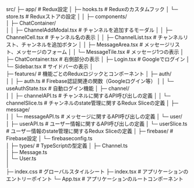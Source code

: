 

src/
├─ app/                        # Redux設定
│  ├─ hooks.ts                 # Reduxのカスタムフック
│  └─ store.ts                 # Reduxストアの設定
│  │
├─ components/                 
│  ├─ ChatContainer/           
│  │  ├─ ChannelAddModal.tsx   # チャンネルを追加するモーダル
│  │  ├─ ChannelCell.tsx       # チャンネル名の表示
│  │  ├─ ChannelList.tsx       # チャンネルリスト、チャンネルを追加ボタン
│  │  ├─ MessageArea.tsx       # メッセージリスト、メッセージのフォーム
│  │  └─ MessageTile.tsx       # メッセージ1つの表示
│  ├─ ChatContainer.tsx        # 右側部分の表示
│  ├─ Login.tsx                # Googleでログイン
│  └─ Sidebar.tsx              # サイドバーの表示
│  
├─ features/                   # 機能ごとのReduxロジックとコンポーネント
│  ├─ auth/                    
│  │  ├─ auth.ts               # Firebase認証関連の関数（Googleログイン等）
│  │  └─ useAuthState.tsx      # 自動ログイン機能
│  ├─ channel/                 
│  │  ├─ channelAPI.ts         # チャンネルに関するAPI呼び出しの定義
│  │  └─ channelSlice.ts       # チャンネルのstate管理に関するRedux Sliceの定義
│  ├─ message/                 
│  │  └─ messageAPI.ts         # メッセージに関するAPI呼び出しの定義
│  └─ user/                    
│     ├─ userAPI.ts            # ユーザー情報に関するAPI呼び出しの定義
│     └─ userSlice.ts          # ユーザー情報のstate管理に関するRedux Sliceの定義
│
├─ firebase/                   # Firebase設定
│  └─ firebaseconfig.ts        
│
├─ types/                      # TypeScriptの型定義
│  ├─ Channel.ts               
│  ├─ Message.ts               
│  └─ User.ts          
│        
├─ index.css                   # グローバルスタイルシート
├─ index.tsx                   # アプリケーションのエントリーポイント
└─ App.tsx                     # アプリケーションのルートコンポーネント




